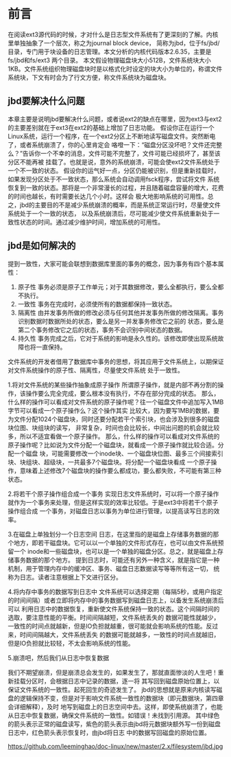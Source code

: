 前言
=============================================

在阅读ext3源代码的时候，才对什么是日志型文件系统有了更深刻的了解。内核里单独抽象了一个层次，称之为journal block device，
简称为jbd，位于fs/jbd/目录，专门用于块设备的日志管理。本文分析的内核代码版本2.6.35，主要是fs/jbd和fs/ext3 两个目录。
本文假设物理磁盘块大小512B，文件系统块大小1KB。文件系统组织物理磁盘块时是以格式化时设定的块大小为单位的，称谓文件系统块，下文有时会为了行文方便，称文件系统块为磁盘块。


jbd要解决什么问题
--------------------------------------------

本章主要是说明jbd要解决什么问题，或者说ext2的缺点在哪里，因为ext3与ext2的主要差别就在于ext3在ext2的基础上增加了日志功能。
假设你正在运行一个Linux系统，运行一个程序，在一个ext2分区上不断地读写磁盘文件。突然断电了，或者系统崩溃了，你的心里肯定会
咯噔一下：“磁盘分区没坏吧？文件还完整么？”告诉你一个不幸的消息，文件可能不完整了，文件可能已经损坏了，甚至该分区不能再被
挂载了。也就是说，意外的系统崩溃，可能会使ext2文件系统处于一个不一致的状态。
假设你的运气好一点，分区仍能被识别，但是重新挂载时，如果发现分区处于不一致状态，那么系统会自动调用fsck程序，尝试将文件
系统恢复到一致的状态。那将是一个非常漫长的过程，并且随着磁盘容量的增大，花费的时间也越长，有时需要长达几个小时。这样会
极大地影响系统的可用性。总之，jbd的主要目的不是减少系统崩溃的概率，而是系统正常运行时，尽量使文件系统处于一个一致的状态，
以及系统崩溃后，尽可能减少使文件系统重新处于一致性状态的时间。通过减少维护时间，增加系统的可用性。

jbd是如何解决的
------------------------------------------

提到一致性，大家可能会联想到数据库里面的事务的概念，因为事务有四个基本属性：
1) 原子性 
事务必须是原子工作单元；对于其数据修改，要么全都执行，要么全都不执行。
2) 一致性 
事务在完成时，必须使所有的数据都保持一致状态。
3) 隔离性 
由并发事务所做的修改必须与任何其他并发事务所做的修改隔离。事务识别数据时数据所处的状态，要么是另一并发事务修改它之前的
状态，要么是第二个事务修改它之后的状态，事务不会识别中间状态的数据。
4) 持久性
事务完成之后，它对于系统的影响是永久性的。该修改即使出现系统故障也将一直保持。

文件系统的开发者借用了数据库中事务的思想，将其应用于文件系统上，以期保证对文件系统操作的原子性、隔离性，尽量使文件系统
处于一致性。

1.将对文件系统的某些操作抽象成原子操作
所谓原子操作，就是内部不再分割的操作，该操作要么完全完成，要么根本没有执行，不存在部分完成的状态。
那么，什么样的操作可以看成对文件系统的原子操作呢？往一个磁盘文件中追加写入1MB字节可以看成一个原子操作么？这个操作其实
比较大，因为要写1MB的数据，要为文件分配1024个磁盘块，同时还要分配若干个索引块，也会涉及到很多的磁盘块位图、块组块的读写，
非常复杂，时间也会比较长，中间出问题的机会就比较多，所以不适宜看做一个原子操作。
那么，什么样的操作可以看成对文件系统的原子操作呢？比如说为文件分配一个磁盘块，就看成一个原子操作就比较合适。分配一个磁盘
块，可能需要修改一个inode块、一个磁盘块位图、最多三个间接索引块、块组块、超级块，一共最多7个磁盘块。将分配一个磁盘块看成
一个原子操作，意味着上述修改7个磁盘块的操作要么都成功，要么都失败，不可能有第三种状态。

2.将若干个原子操作组合成一个事务
实现日志文件系统时，可以将一个原子操作就作为一个事务来处理，但是这样实现的效率比较低。于是ext3中将若干个原子操作组合成
一个事务，对磁盘日志以事务为单位进行管理，以提高读写日志的效率。

3.在磁盘上单独划分一个日志空间
日志，在这里指的是磁盘上存储事务数据的那个地方，即若干磁盘块。它可以以一个单独的文件形式存在，也可以由文件系统预留一个
inode和一些磁盘块，也可以是一个单独的磁盘分区。总之，就是磁盘上存储事务数据的那个地方。
提到日志时，可能还有另外一种含义，就是指它是一种机制，用于管理内存中的缓冲区、事务、磁盘日志数据读写等等所有这一切，
统称为日志。读者注意根据上下文进行区分。

4.将内存中事务的数据写到日志中
文件系统可以选择定期（每隔5秒，或用户指定的时间间隔）或者立即将内存中的事务数据写到磁盘日志上，以备发生系统崩溃后可以
利用日志中的数据恢复，重新使文件系统保持一致的状态。这个间隔时间的选取，要注意性能的平衡。时间间隔越短，文件系统丢失的
数据可能性就越少，一致性的时间点就越新，但是IO负担就越重，很可能就会影响系统的性能。反过来，时间间隔越大，文件系统丢失
的数据可能就越多，一致性的时间点就越旧，但是IO负担就比较轻，不太会影响系统的性能。

5.崩溃吧，然后我们从日志中恢复数据

我们不期望崩溃，但是崩溃总会发生的，如果发生了，那就直面惨淡的人生吧！重新挂载分区时，会根据日志中记录的数据，逐一将
其写回到磁盘原始位置上，以保证文件系统的一致性。起死回生的奇迹发生了。
jbd的思想就是原来内核读写磁盘的逻辑保持不变，但是对于影响文件系统一致性的数据块（即元数据块，第四章会详细解释），及时
地写到磁盘上的日志空间中去。这样，即使系统崩溃了，也能从日志中恢复数据，确保文件系统的一致性。如错误！未找到引用源。
其中绿色的箭头表示正常的磁盘读写，紫色的箭头表示由jbd将元数据块额外写一份到磁盘日志中，红色箭头表示恢复时，由jbd将日志
中的数据写回磁盘的原始位置。

https://github.com/leeminghao/doc-linux/new/master/2.x/filesystem/jbd.jpg
